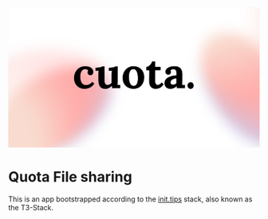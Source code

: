 ![Alt text](public/assets/images/banner.png "Quota")

# Quota File sharing

This is an app bootstrapped according to the [init.tips](https://init.tips) stack, also known as the T3-Stack.

